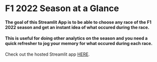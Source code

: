 # F1 2022 Season at a Glance
#### The goal of this Streamlit App is to be able to choose any race of the F1 2022 season and get an instant idea of what occured during the race.
#### This is useful for doing other analytics on the season and you need a quick refresher to jog your memory for what occured during each race.

Check out the hosted Streamlit app [HERE](https://amazing.streamlit.app).
